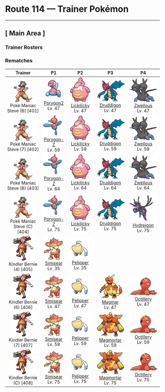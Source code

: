 # Route 114 — Trainer Pokémon

---

## [ Main Area ]

### Trainer Rosters

### Rematches

| Trainer | P1 | P2 | P3 | P4 |
|:-------:|:--:|:--:|:--:|:--:|
| ![Poké Maniac Steve (6)](../../assets/trainers/poke_maniac.png "Poké Maniac Steve (6)")<br>Poké Maniac Steve (6) [401] | <div class="sprite-cell">![Porygon2](../../assets/sprites/porygon2/front.gif "Porygon2: Porygon2 was created by humans using the power of science. The man-made Pokémon has been endowed with artificial intelligence that enables it to learn new gestures and emotions on its own.")<br>[Porygon2](../../pokemon/porygon2.md)<br>Lv. 47</div> | <div class="sprite-cell">![Lickilicky](../../assets/sprites/lickilicky/front.gif "Lickilicky: Their saliva contains lots of components that can dissolve anything. The numbness caused by their lick does not dissipate.")<br>[Lickilicky](../../pokemon/lickilicky.md)<br>Lv. 47</div> | <div class="sprite-cell">![Druddigon](../../assets/sprites/druddigon/front.gif "Druddigon: It warms its body by absorbing sunlight with its wings. When its body temperature falls, it can no longer move.")<br>[Druddigon](../../pokemon/druddigon.md)<br>Lv. 47</div> | <div class="sprite-cell">![Zweilous](../../assets/sprites/zweilous/front.gif "Zweilous: After it has eaten up all the food in its territory, it moves to another area. Its two heads do not get along.")<br>[Zweilous](../../pokemon/zweilous.md)<br>Lv. 47</div> |
| ![Poké Maniac Steve (7)](../../assets/trainers/poke_maniac.png "Poké Maniac Steve (7)")<br>Poké Maniac Steve (7) [402] | <div class="sprite-cell">![Porygon-Z](../../assets/sprites/porygon-z/front.gif "Porygon-Z: Its programming was modified to enable it to travel through alien dimensions. Seems there might have been an error...")<br>[Porygon-Z](../../pokemon/porygon-z.md)<br>Lv. 59</div> | <div class="sprite-cell">![Lickilicky](../../assets/sprites/lickilicky/front.gif "Lickilicky: Their saliva contains lots of components that can dissolve anything. The numbness caused by their lick does not dissipate.")<br>[Lickilicky](../../pokemon/lickilicky.md)<br>Lv. 59</div> | <div class="sprite-cell">![Druddigon](../../assets/sprites/druddigon/front.gif "Druddigon: It warms its body by absorbing sunlight with its wings. When its body temperature falls, it can no longer move.")<br>[Druddigon](../../pokemon/druddigon.md)<br>Lv. 59</div> | <div class="sprite-cell">![Zweilous](../../assets/sprites/zweilous/front.gif "Zweilous: After it has eaten up all the food in its territory, it moves to another area. Its two heads do not get along.")<br>[Zweilous](../../pokemon/zweilous.md)<br>Lv. 59</div> |
| ![Poké Maniac Steve (8)](../../assets/trainers/poke_maniac.png "Poké Maniac Steve (8)")<br>Poké Maniac Steve (8) [403] | <div class="sprite-cell">![Porygon-Z](../../assets/sprites/porygon-z/front.gif "Porygon-Z: Its programming was modified to enable it to travel through alien dimensions. Seems there might have been an error...")<br>[Porygon-Z](../../pokemon/porygon-z.md)<br>Lv. 64</div> | <div class="sprite-cell">![Lickilicky](../../assets/sprites/lickilicky/front.gif "Lickilicky: Their saliva contains lots of components that can dissolve anything. The numbness caused by their lick does not dissipate.")<br>[Lickilicky](../../pokemon/lickilicky.md)<br>Lv. 64</div> | <div class="sprite-cell">![Druddigon](../../assets/sprites/druddigon/front.gif "Druddigon: It warms its body by absorbing sunlight with its wings. When its body temperature falls, it can no longer move.")<br>[Druddigon](../../pokemon/druddigon.md)<br>Lv. 64</div> | <div class="sprite-cell">![Zweilous](../../assets/sprites/zweilous/front.gif "Zweilous: After it has eaten up all the food in its territory, it moves to another area. Its two heads do not get along.")<br>[Zweilous](../../pokemon/zweilous.md)<br>Lv. 64</div> |
| ![Poké Maniac Steve (C)](../../assets/trainers/poke_maniac.png "Poké Maniac Steve (C)")<br>Poké Maniac Steve (C) [404] | <div class="sprite-cell">![Porygon-Z](../../assets/sprites/porygon-z/front.gif "Porygon-Z: Its programming was modified to enable it to travel through alien dimensions. Seems there might have been an error...")<br>[Porygon-Z](../../pokemon/porygon-z.md)<br>Lv. 75</div> | <div class="sprite-cell">![Lickilicky](../../assets/sprites/lickilicky/front.gif "Lickilicky: Their saliva contains lots of components that can dissolve anything. The numbness caused by their lick does not dissipate.")<br>[Lickilicky](../../pokemon/lickilicky.md)<br>Lv. 75</div> | <div class="sprite-cell">![Druddigon](../../assets/sprites/druddigon/front.gif "Druddigon: It warms its body by absorbing sunlight with its wings. When its body temperature falls, it can no longer move.")<br>[Druddigon](../../pokemon/druddigon.md)<br>Lv. 75</div> | <div class="sprite-cell">![Hydreigon](../../assets/sprites/hydreigon/front.gif "Hydreigon: It responds to movement by attacking. This scary, three-headed Pokémon devours everything in its path!")<br>[Hydreigon](../../pokemon/hydreigon.md)<br>Lv. 75</div> |
| ![Kindler Bernie (4)](../../assets/trainers/kindler.png "Kindler Bernie (4)")<br>Kindler Bernie (4) [405] | <div class="sprite-cell">![Simisear](../../assets/sprites/simisear/front.gif "Simisear: When it gets excited, embers rise from its head and tail and it gets hot. For some reason, it loves sweets.")<br>[Simisear](../../pokemon/simisear.md)<br>Lv. 35</div> | <div class="sprite-cell">![Pelipper](../../assets/sprites/pelipper/front.gif "Pelipper: Pelipper searches for food while in flight by skimming the wave tops. This Pokémon dips its large bill in the sea to scoop up food, then swallows everything in one big gulp.")<br>[Pelipper](../../pokemon/pelipper.md)<br>Lv. 35</div> |
| ![Kindler Bernie (6)](../../assets/trainers/kindler.png "Kindler Bernie (6)")<br>Kindler Bernie (6) [406] | <div class="sprite-cell">![Simisear](../../assets/sprites/simisear/front.gif "Simisear: When it gets excited, embers rise from its head and tail and it gets hot. For some reason, it loves sweets.")<br>[Simisear](../../pokemon/simisear.md)<br>Lv. 47</div> | <div class="sprite-cell">![Pelipper](../../assets/sprites/pelipper/front.gif "Pelipper: Pelipper searches for food while in flight by skimming the wave tops. This Pokémon dips its large bill in the sea to scoop up food, then swallows everything in one big gulp.")<br>[Pelipper](../../pokemon/pelipper.md)<br>Lv. 47</div> | <div class="sprite-cell">![Magmar](../../assets/sprites/magmar/front.gif "Magmar: In battle, Magmar blows out intensely hot flames from all over its body to intimidate its opponent. This Pokémon’s fiery bursts create heat waves that ignite grass and trees in its surroundings.")<br>[Magmar](../../pokemon/magmar.md)<br>Lv. 47</div> | <div class="sprite-cell">![Octillery](../../assets/sprites/octillery/front.gif "Octillery: Octillery grabs onto its foe using its tentacles. This Pokémon tries to immobilize it before delivering the finishing blow. If the foe turns out to be too strong, Octillery spews ink to escape.")<br>[Octillery](../../pokemon/octillery.md)<br>Lv. 47</div> |
| ![Kindler Bernie (7)](../../assets/trainers/kindler.png "Kindler Bernie (7)")<br>Kindler Bernie (7) [407] | <div class="sprite-cell">![Simisear](../../assets/sprites/simisear/front.gif "Simisear: When it gets excited, embers rise from its head and tail and it gets hot. For some reason, it loves sweets.")<br>[Simisear](../../pokemon/simisear.md)<br>Lv. 59</div> | <div class="sprite-cell">![Pelipper](../../assets/sprites/pelipper/front.gif "Pelipper: Pelipper searches for food while in flight by skimming the wave tops. This Pokémon dips its large bill in the sea to scoop up food, then swallows everything in one big gulp.")<br>[Pelipper](../../pokemon/pelipper.md)<br>Lv. 59</div> | <div class="sprite-cell">![Magmortar](../../assets/sprites/magmortar/front.gif "Magmortar: It blasts fireballs of over 3,600 degrees Fahrenheit out of its arms. Its breath also sears and sizzles.")<br>[Magmortar](../../pokemon/magmortar.md)<br>Lv. 59</div> | <div class="sprite-cell">![Octillery](../../assets/sprites/octillery/front.gif "Octillery: Octillery grabs onto its foe using its tentacles. This Pokémon tries to immobilize it before delivering the finishing blow. If the foe turns out to be too strong, Octillery spews ink to escape.")<br>[Octillery](../../pokemon/octillery.md)<br>Lv. 59</div> |
| ![Kindler Bernie (C)](../../assets/trainers/kindler.png "Kindler Bernie (C)")<br>Kindler Bernie (C) [408] | <div class="sprite-cell">![Simisear](../../assets/sprites/simisear/front.gif "Simisear: When it gets excited, embers rise from its head and tail and it gets hot. For some reason, it loves sweets.")<br>[Simisear](../../pokemon/simisear.md)<br>Lv. 75</div> | <div class="sprite-cell">![Pelipper](../../assets/sprites/pelipper/front.gif "Pelipper: Pelipper searches for food while in flight by skimming the wave tops. This Pokémon dips its large bill in the sea to scoop up food, then swallows everything in one big gulp.")<br>[Pelipper](../../pokemon/pelipper.md)<br>Lv. 75</div> | <div class="sprite-cell">![Magmortar](../../assets/sprites/magmortar/front.gif "Magmortar: It blasts fireballs of over 3,600 degrees Fahrenheit out of its arms. Its breath also sears and sizzles.")<br>[Magmortar](../../pokemon/magmortar.md)<br>Lv. 75</div> | <div class="sprite-cell">![Octillery](../../assets/sprites/octillery/front.gif "Octillery: Octillery grabs onto its foe using its tentacles. This Pokémon tries to immobilize it before delivering the finishing blow. If the foe turns out to be too strong, Octillery spews ink to escape.")<br>[Octillery](../../pokemon/octillery.md)<br>Lv. 75</div> |

